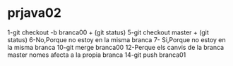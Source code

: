 # prjava02
1-git checkout -b branca00 + (git status)
5-git checkout master + (git status)
6-No,Porque no estoy en la misma branca 
7- Si,Porque no estoy en la misma branca 
10-git merge branca00
12-Perque els canvis de la branca master nomes afecta a la propia branca
14-git push branca01
